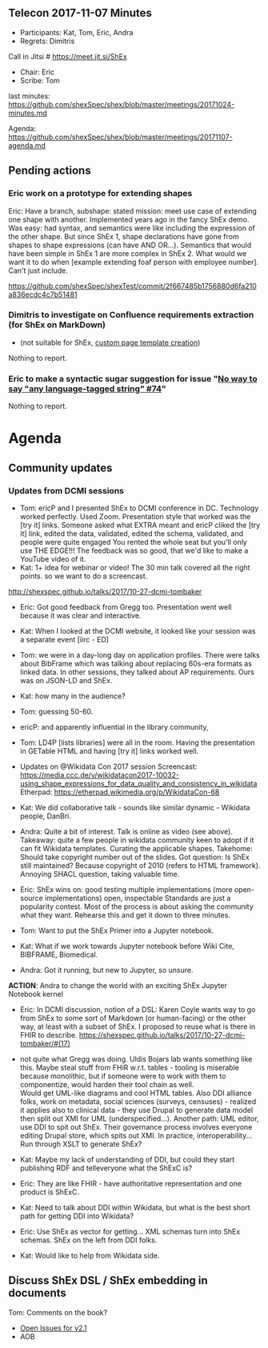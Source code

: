 ## Telecon 2017-11-07 Minutes

 * Participants: Kat, Tom, Eric, Andra
 * Regrets: Dimitris

Call in Jitsi # https://meet.jit.si/ShEx
 * Chair: Eric
 * Scribe: Tom

last minutes: https://github.com/shexSpec/shex/blob/master/meetings/20171024-minutes.md

Agenda: https://github.com/shexSpec/shex/blob/master/meetings/20171107-agenda.md

## Pending actions

### Eric  work on a prototype for extending shapes

Eric: Have a branch, subshape: stated mission: meet use case of extending one shape with another.  Implemented years ago in the fancy ShEx demo.
Was easy: had syntax, and semantics were like including the expression of the other shape.  But since ShEx 1, shape declarations have gone from 
shapes to shape expressions (can have AND OR...).  Semantics that would have been simple in ShEx 1 are more complex in ShEx 2.  What would we 
want it to do when [example extending foaf person with employee number].  Can't just include.

https://github.com/shexSpec/shexTest/commit/2f667485b1756880d6fa210a836ecdc4c7b51481

### Dimitris to investigate on Confluence requirements extraction (for ShEx on MarkDown)
   * (not suitable for ShEx, [custom page template creation](https://confluence.atlassian.com/doc/blog/2015/08/how-to-document-product-requirements-in-confluence))
   
   Nothing to report.
   
### Eric to make a syntactic sugar suggestion for issue "[No way to say "any language-tagged string" #74](https://github.com/shexSpec/shex/issues/74)"

Nothing to report.

# Agenda

## Community updates

### Updates from DCMI sessions

 * Tom: ericP and I presented ShEx to DCMI conference in DC.
Technology worked perfectly. Used Zoom.
Presentation style that worked was the [try it] links.
Someone asked what EXTRA meant and ericP cliked the [try it] link, edited the data, validated, edited the schema, validated, and people were quite engaged
You rented the whole seat but you'll only use THE EDGE!!!
The feedback was so good, that we'd like to make a YouTube video of it.
 * Kat: 1+ idea for webinar or video!
The 30 min talk covered all the right points.
so we want to do a screencast.

http://shexspec.github.io/talks/2017/10-27-dcmi-tombaker

 * Eric: Got good feedback from Gregg too. Presentation went well because it was clear and interactive.

 * Kat: When I looked at the DCMI website, it looked like your session was a separate event [iirc - ED]
 * Tom: we were in a day-long day on application profiles.
There were talks about BibFrame which was talking about replacing 60s-era formats as linked data.
In other sessions, they talked about AP requirements.
Ours was on JSON-LD and ShEx.
 * Kat: how many in the audience?
 * Tom: guessing 50-60.
 * ericP: and apparently influential in the library community,
 * Tom: LD4P [lists libraries] were all in the room.
Having the presentation in GETable HTML and having [try it] links worked well.

 * Updates on @Wikidata Con 2017 session
   Screencast: https://media.ccc.de/v/wikidatacon2017-10032-using_shape_expressions_for_data_quality_and_consistency_in_wikidata
   Etherpad: https://etherpad.wikimedia.org/p/WikidataCon-68

 * Kat: We did collaborative talk - sounds like similar dynamic - Wikidata people, DanBri.

 * Andra: Quite a bit of interest.  Talk is online as video (see above).  Takeaway: quite a few people in wikidata community keen to 
adopt if it can fit Wikidata templates.  Curating the applicable shapes.  Takehome: Should take copyright number out of the slides.
Got question: Is ShEx still maintained?  Because copyright of 2010 (refers to HTML framework).   Annoying SHACL question, taking 
valuable time.

 * Eric: ShEx wins on:
good testing
multiple implementations (more open-source implementations)
open, inspectable 
Standards are just a popularity contest.  Most of the process is about asking the community what they want.  Rehearse this 
and get it down to three minutes.

 * Tom: Want to put the ShEx Primer into a Jupyter notebook.

 * Kat: What if we work towards Jupyter notebook before Wiki Cite, BIBFRAME, Biomedical.

 * Andra: Got it running, but new to Jupyter, so unsure.

**ACTION**: Andra to change the world with an exciting ShEx Jupyter Notebook kernel

 * Eric: In DCMI discussion, notion of a DSL: Karen Coyle wants way to go from ShEx to some sort of Markdown (or human-facing) or the 
other way, at least with a subset of ShEx.  I proposed to reuse what is there in FHIR to describe.
https://shexspec.github.io/talks/2017/10-27-dcmi-tombaker/#(17)
 - not quite what Gregg was doing.  Uldis Bojars lab wants something like this.  Maybe steal stuff from FHiR w.r.t. tables - tooling is 
 miserable because monolithic, but if someone were to work with them to componentize, would harden their tool chain as well.  
 Would get UML-like diagrams and cool HTML tables.  Also DDI alliance folks, work on metadata, social sciences (surveys, censuses) - 
 realized it applies also to clinical data - they use Drupal to generate data model then split out XMI for UML (underspecified...).
 Another path: UML editor, use DDI to spit out ShEx.  Their governance process involves everyone editing Drupal store, which 
 spits out XMI.  In practice, interoperability... Run through XSLT to generate ShEx?
 
  * Kat: Maybe my lack of understanding of DDI, but could they start publishing RDF and telleveryone what the ShExC is?
 
  * Eric: They are like FHIR - have authoritative representation and one product is ShExC.
 
  * Kat: Need to talk about DDI within Wikidata, but what is the best short path for getting DDI into Wikidata?
 
  * Eric: Use ShEx as vector for getting... XML schemas turn into ShEx schemas.  ShEx on the left from DDI folks.
 
  * Kat: Would like to help from Wikidata side.
 
 ## Discuss ShEx DSL / ShEx embedding in documents

Tom: Comments on the book?

 * [Open Issues for v2.1](https://github.com/shexSpec/shex/issues?q=is%3Aopen+is%3Aissue+milestone%3A2.1)
 * AOB 
